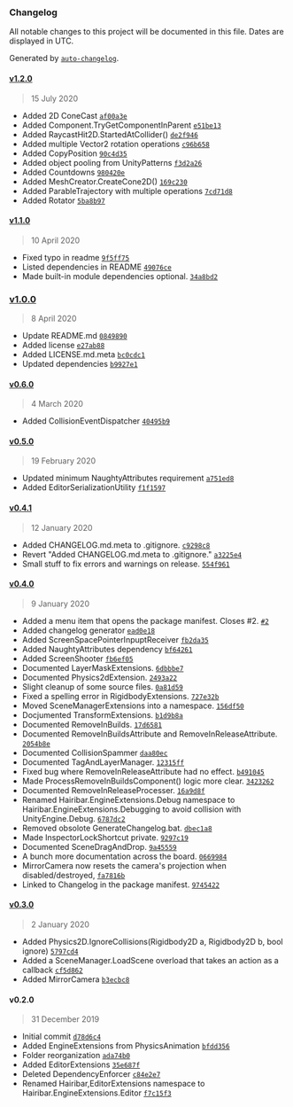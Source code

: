 ### Changelog

All notable changes to this project will be documented in this file. Dates are displayed in UTC.

Generated by [`auto-changelog`](https://github.com/CookPete/auto-changelog).

#### [v1.2.0](https://github.com/hairibar/Hairibar.EngineExtensions/compare/v1.1.0...v1.2.0)

> 15 July 2020

- Added 2D ConeCast [`af00a3e`](https://github.com/hairibar/Hairibar.EngineExtensions/commit/af00a3e74796fcb8e76d00070630cac4579adc1f)
- Added Component.TryGetComponentInParent [`e51be13`](https://github.com/hairibar/Hairibar.EngineExtensions/commit/e51be1318760c816e2271fd6cfa1cf8efb346246)
- Added RaycastHit2D.StartedAtCollider() [`de2f946`](https://github.com/hairibar/Hairibar.EngineExtensions/commit/de2f9462d6abbd4fd6d4b4490c0e6f47f8728ab7)
- Added multiple Vector2 rotation operations [`c96b658`](https://github.com/hairibar/Hairibar.EngineExtensions/commit/c96b6581670c28ebb00a213b5d64cfb882091e90)
- Added CopyPosition [`90c4d35`](https://github.com/hairibar/Hairibar.EngineExtensions/commit/90c4d35ec3e6797f05d8f7258d46a8184437a418)
- Added object pooling from UnityPatterns [`f3d2a26`](https://github.com/hairibar/Hairibar.EngineExtensions/commit/f3d2a267c34fd0331153560e69a28361d9d73a76)
- Added Countdowns [`980420e`](https://github.com/hairibar/Hairibar.EngineExtensions/commit/980420e708b5f0cedb5ed30d6fb6d1375c7da7c5)
- Added MeshCreator.CreateCone2D() [`169c230`](https://github.com/hairibar/Hairibar.EngineExtensions/commit/169c23016494651a01730bfe1faff96f51213a10)
- Added ParableTrajectory with multiple operations [`7cd71d8`](https://github.com/hairibar/Hairibar.EngineExtensions/commit/7cd71d80352d4d95ce247086c3665b65da97131e)
- Added Rotator [`5ba8b97`](https://github.com/hairibar/Hairibar.EngineExtensions/commit/5ba8b970ea6dc9b077107a076cce209b3822a5d1)

#### [v1.1.0](https://github.com/hairibar/Hairibar.EngineExtensions/compare/v1.0.0...v1.1.0)

> 10 April 2020

- Fixed typo in readme [`9f5ff75`](https://github.com/hairibar/Hairibar.EngineExtensions/commit/9f5ff7557082d9c91312396c4c96a1b1d642f22b)
- Listed dependencies in README [`49076ce`](https://github.com/hairibar/Hairibar.EngineExtensions/commit/49076ce209e2cf3eb7a0b8fb9bd06eb04765a389)
- Made built-in module dependencies optional. [`34a8bd2`](https://github.com/hairibar/Hairibar.EngineExtensions/commit/34a8bd24ad2e0493a1c33e8466509a835ebf2f85)

### [v1.0.0](https://github.com/hairibar/Hairibar.EngineExtensions/compare/v0.6.0...v1.0.0)

> 8 April 2020

- Update README.md [`0849890`](https://github.com/hairibar/Hairibar.EngineExtensions/commit/0849890e078f12a1c8ee5e140c84f9f6661dab6d)
- Added license [`e27ab88`](https://github.com/hairibar/Hairibar.EngineExtensions/commit/e27ab8843c732639a3fcd73032630b0d1fe32d1e)
- Added LICENSE.md.meta [`bc0cdc1`](https://github.com/hairibar/Hairibar.EngineExtensions/commit/bc0cdc12b87868a44e72aed6e46b2301a7e06705)
- Updated dependencies [`b9927e1`](https://github.com/hairibar/Hairibar.EngineExtensions/commit/b9927e1a41a43b5bdb39e7178fe119130052eac4)

#### [v0.6.0](https://github.com/hairibar/Hairibar.EngineExtensions/compare/v0.5.0...v0.6.0)

> 4 March 2020

- Added CollisionEventDispatcher [`40495b9`](https://github.com/hairibar/Hairibar.EngineExtensions/commit/40495b991ee8d6f6437c741e7cc29ec2464708f3)

#### [v0.5.0](https://github.com/hairibar/Hairibar.EngineExtensions/compare/v0.4.1...v0.5.0)

> 19 February 2020

- Updated minimum NaughtyAttributes requirement [`a751ed8`](https://github.com/hairibar/Hairibar.EngineExtensions/commit/a751ed82cbb24910aaf7d77e7916a40824522121)
- Added EditorSerializationUtility [`f1f1597`](https://github.com/hairibar/Hairibar.EngineExtensions/commit/f1f15977d47f1d52748514910abfb13802a173ac)

#### [v0.4.1](https://github.com/hairibar/Hairibar.EngineExtensions/compare/v0.4.0...v0.4.1)

> 12 January 2020

- Added CHANGELOG.md.meta to .gitignore. [`c9298c8`](https://github.com/hairibar/Hairibar.EngineExtensions/commit/c9298c8207f1a4aaf67a77629a8fcffb0d40ea61)
- Revert "Added CHANGELOG.md.meta to .gitignore." [`a3225e4`](https://github.com/hairibar/Hairibar.EngineExtensions/commit/a3225e4fea01183f323df76e8e030133099d0001)
- Small stuff to fix errors and warnings on release. [`554f961`](https://github.com/hairibar/Hairibar.EngineExtensions/commit/554f961842de584b514eb1540e3dec812a1632d7)

#### [v0.4.0](https://github.com/hairibar/Hairibar.EngineExtensions/compare/v0.3.0...v0.4.0)

> 9 January 2020

- Added a menu item that opens the package manifest. Closes #2. [`#2`](https://github.com/hairibar/Hairibar.EngineExtensions/issues/2)
- Added changelog generator [`ead0e18`](https://github.com/hairibar/Hairibar.EngineExtensions/commit/ead0e18f91c29d450fa8df4426ef26e0b6dddc13)
- Added ScreenSpacePointerInpuptReceiver [`fb2da35`](https://github.com/hairibar/Hairibar.EngineExtensions/commit/fb2da3574140efbbec3aab9b495cfeeda1646b15)
- Added NaughtyAttributes dependency [`bf64261`](https://github.com/hairibar/Hairibar.EngineExtensions/commit/bf64261f22c7538c7e375315c579d98135f06f8a)
- Added ScreenShooter [`fb6ef05`](https://github.com/hairibar/Hairibar.EngineExtensions/commit/fb6ef05e9eaa30839c9fc6c3faf38751c3c67af3)
- Documented LayerMaskExtensions. [`6dbbbe7`](https://github.com/hairibar/Hairibar.EngineExtensions/commit/6dbbbe736d5c8b020697a4dd85a5c7dea7b9c7b3)
- Documented Physics2dExtension. [`2493a22`](https://github.com/hairibar/Hairibar.EngineExtensions/commit/2493a226201064bbb97f5b76662986c055d07be4)
- Slight cleanup of some source files. [`0a81d59`](https://github.com/hairibar/Hairibar.EngineExtensions/commit/0a81d598cc1bdfc471265e577d06aebd7d7c1e9b)
- Fixed a spelling error in RigidbodyExtensions. [`727e32b`](https://github.com/hairibar/Hairibar.EngineExtensions/commit/727e32b7fc40ba788c7408cdd0472a150abb7849)
- Moved SceneManagerExtensions into a namespace. [`156df50`](https://github.com/hairibar/Hairibar.EngineExtensions/commit/156df503d78a6222551864db2400f3a5ab71a094)
- Docjumented TransformExtensions. [`b1d9b8a`](https://github.com/hairibar/Hairibar.EngineExtensions/commit/b1d9b8a524a14f777463c22f1542135c939baeb2)
- Documented RemoveInBuilds. [`17d6581`](https://github.com/hairibar/Hairibar.EngineExtensions/commit/17d65819c2b06e73751dfb3ea7937c260abd0089)
- Documented RemoveInBuildsAttribute and RemoveInReleaseAttribute. [`2054b8e`](https://github.com/hairibar/Hairibar.EngineExtensions/commit/2054b8ef91155208843cc37d3b425d42881d677f)
- Documented CollisionSpammer [`daa80ec`](https://github.com/hairibar/Hairibar.EngineExtensions/commit/daa80ec859854fb87cb707d277610c392f3aa39e)
- Documented TagAndLayerManager. [`12315ff`](https://github.com/hairibar/Hairibar.EngineExtensions/commit/12315ffd565a94041dc8798a469d5e2890022d63)
- Fixed bug where RemoveInReleaseAttribute had no effect. [`b491045`](https://github.com/hairibar/Hairibar.EngineExtensions/commit/b491045e7e277a6519555a1eb8928ffb149cf9bd)
- Made ProcessRemoveInBuildsComponent() logic more clear. [`3423262`](https://github.com/hairibar/Hairibar.EngineExtensions/commit/3423262cf37981119a1727c4cf36cd303265029c)
- Documented RemoveInReleaseProcesser. [`16a9d8f`](https://github.com/hairibar/Hairibar.EngineExtensions/commit/16a9d8f6fc5e1f0b2ba25dcb100a453b21c2c587)
- Renamed Hairibar.EngineExtensions.Debug namespace to Hairibar.EngineExtensions.Debugging to avoid collision with UnityEngine.Debug. [`6787dc2`](https://github.com/hairibar/Hairibar.EngineExtensions/commit/6787dc2ca4168f5f99a9cd363c0db5e21d062a5a)
- Removed obsolote GenerateChangelog.bat. [`dbec1a8`](https://github.com/hairibar/Hairibar.EngineExtensions/commit/dbec1a81553876795d25dd2815aaefefa9e782fc)
- Made InspectorLockShortcut private. [`9297c19`](https://github.com/hairibar/Hairibar.EngineExtensions/commit/9297c19460958546d34eddbfc21da0bec3c07fd6)
- Documented SceneDragAndDrop. [`9a45559`](https://github.com/hairibar/Hairibar.EngineExtensions/commit/9a455596b831a72cf490458fba908fe7a085eecc)
- A bunch more documentation across the board. [`0669984`](https://github.com/hairibar/Hairibar.EngineExtensions/commit/0669984f70cb3573bbe137f178c5115fe5178141)
- MirrorCamera now resets the camera's projection when disabled/destroyed, [`fa7816b`](https://github.com/hairibar/Hairibar.EngineExtensions/commit/fa7816ba5141c5913e3b1a7b791873a369aa6dde)
- Linked to Changelog in the package manifest. [`9745422`](https://github.com/hairibar/Hairibar.EngineExtensions/commit/9745422ad2720722769dedbfa97304798360f4c8)

#### [v0.3.0](https://github.com/hairibar/Hairibar.EngineExtensions/compare/v0.2.0...v0.3.0)

> 2 January 2020

- Added Physics2D.IgnoreCollisions(Rigidbody2D a, Rigidbody2D b, bool ignore) [`5797cd4`](https://github.com/hairibar/Hairibar.EngineExtensions/commit/5797cd4d0ad10ae2e66a9cd25147e3327998ab32)
- Added a SceneManager.LoadScene overload that takes an action as a callback [`cf5d862`](https://github.com/hairibar/Hairibar.EngineExtensions/commit/cf5d862d4818dd37dc2c00ab6ec6f0b25d291b54)
- Added MirrorCamera [`b3ecbc8`](https://github.com/hairibar/Hairibar.EngineExtensions/commit/b3ecbc87b9ab75dc4f2010c73b03600cc18357df)

#### v0.2.0

> 31 December 2019

- Initial commit [`d78d6c4`](https://github.com/hairibar/Hairibar.EngineExtensions/commit/d78d6c4241d0a1db4914526481791ebe8085fac6)
- Added EngineExtensions from PhysicsAnimation [`bfdd356`](https://github.com/hairibar/Hairibar.EngineExtensions/commit/bfdd356fac0348879a1b0920dac861026e1f2187)
- Folder reorganization [`ada74b0`](https://github.com/hairibar/Hairibar.EngineExtensions/commit/ada74b0c8921439ed103b79ed78e7d63fdbc8d24)
- Added EditorExtensions [`35e687f`](https://github.com/hairibar/Hairibar.EngineExtensions/commit/35e687f9a4df0a50acfc0191cc41f9ead759b954)
- Deleted DependencyEnforcer [`c84e2e7`](https://github.com/hairibar/Hairibar.EngineExtensions/commit/c84e2e7218e6e35e745f8f459b427c6923584b10)
- Renamed Hairibar,EditorExtensions namespace to Hairibar.EngineExtensions.Editor [`f7c15f3`](https://github.com/hairibar/Hairibar.EngineExtensions/commit/f7c15f3da725a4f10fe2b7cf0f51f1ca9e81a972)
